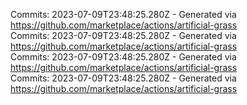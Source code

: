 Commits: 2023-07-09T23:48:25.280Z - Generated via https://github.com/marketplace/actions/artificial-grass
<br>
Commits: 2023-07-09T23:48:25.280Z - Generated via https://github.com/marketplace/actions/artificial-grass
<br>
Commits: 2023-07-09T23:48:25.280Z - Generated via https://github.com/marketplace/actions/artificial-grass
<br>
Commits: 2023-07-09T23:48:25.280Z - Generated via https://github.com/marketplace/actions/artificial-grass
<br>
